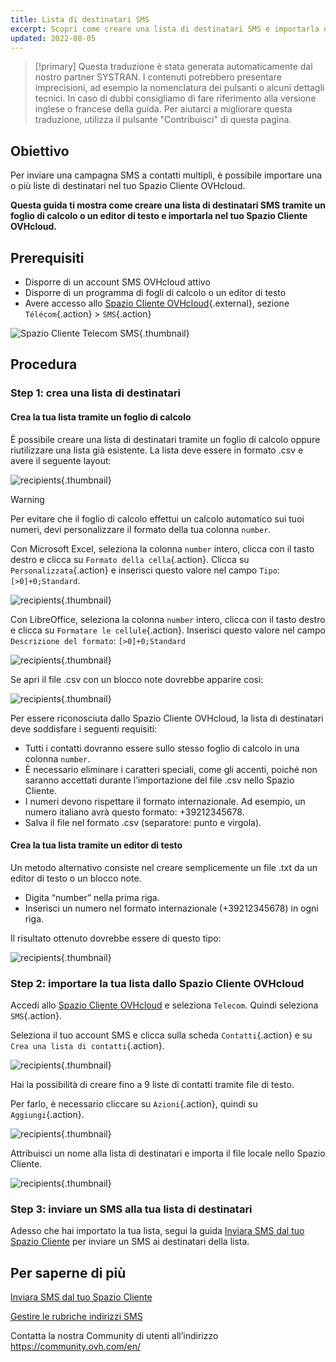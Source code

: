 ```yaml
---
title: Lista di destinatari SMS
excerpt: Scopri come creare una lista di destinatari SMS e importarla nel tuo Spazio Cliente OVHcloud.
updated: 2022-08-05
---
```


> [!primary]
> Questa traduzione è stata generata automaticamente dal nostro partner SYSTRAN. I contenuti potrebbero presentare imprecisioni, ad esempio la nomenclatura dei pulsanti o alcuni dettagli tecnici. In caso di dubbi consigliamo di fare riferimento alla versione inglese o francese della guida. Per aiutarci a migliorare questa traduzione, utilizza il pulsante "Contribuisci" di questa pagina.
>


## Obiettivo

Per inviare una campagna SMS a contatti multipli, è possibile importare una o più liste di destinatari nel tuo Spazio Cliente OVHcloud.

**Questa guida ti mostra come creare una lista di destinatari SMS tramite un foglio di calcolo o un editor di testo e importarla nel tuo Spazio Cliente OVHcloud.**

## Prerequisiti

- Disporre di un account SMS OVHcloud attivo
- Disporre di un programma di fogli di calcolo o un editor di testo
- Avere accesso allo [Spazio Cliente OVHcloud](https://www.ovh.com/auth/?action=gotomanager&from=https://www.ovh.it/&ovhSubsidiary=it){.external}, sezione `Télécom`{.action} > `SMS`{.action}

![Spazio Cliente Telecom SMS](https://raw.githubusercontent.com/ovh/docs/master/templates/control-panel/product-selection/telecom/tpl-telecom-03-en-sms.png){.thumbnail}

## Procedura

### Step 1: crea una lista di destinatari

#### Crea la tua lista tramite un foglio di calcolo

È possibile creare una lista di destinatari tramite un foglio di calcolo oppure riutilizzare una lista già esistente. La lista deve essere in formato .csv e avere il seguente layout:

![recipients](images/img_4831.png){.thumbnail}

> [!warning]
> Per evitare che il foglio di calcolo effettui un calcolo automatico sui tuoi numeri, devi personalizzare il formato della tua colonna `number`.
>
> Con Microsoft Excel, seleziona la colonna `number` intero, clicca con il tasto destro e clicca su `Formato della cella`{.action}. Clicca su `Personalizzata`{.action} e inserisci questo valore nel campo `Tipo`: ```[>0]+0;Standard```.
>
> ![recipients](images/sms-recipientlist-2.png){.thumbnail}
>
> Con LibreOffice, seleziona la colonna `number` intero, clicca con il tasto destro e clicca su `Formatare le cellule`{.action}. Inserisci questo valore nel campo `Descrizione del formato`: ```[>0]+0;Standard```
>
> ![recipients](images/sms-recipientlist-2b.png){.thumbnail}
>

Se apri il file .csv con un blocco note dovrebbe apparire così:

![recipients](images/sms-recipientlist-1.png){.thumbnail}

Per essere riconosciuta dallo Spazio Cliente OVHcloud, la lista di destinatari deve soddisfare i seguenti requisiti: 

- Tutti i contatti dovranno essere sullo stesso foglio di calcolo in una colonna `number`.
- È necessario eliminare i caratteri speciali, come gli accenti, poiché non saranno accettati durante l’importazione del file .csv nello Spazio Cliente.
- I numeri devono rispettare il formato internazionale. Ad esempio, un numero italiano avrà questo formato: +39212345678.
- Salva il file nel formato .csv (separatore: punto e virgola).

#### Crea la tua lista tramite un editor di testo

Un metodo alternativo consiste nel creare semplicemente un file .txt da un editor di testo o un blocco note.

- Digita “number” nella prima riga.
- Inserisci un numero nel formato internazionale (+39212345678) in ogni riga.

Il risultato ottenuto dovrebbe essere di questo tipo:

![recipients](images/sms-recipientlist-1.png){.thumbnail}

### Step 2: importare la tua lista dallo Spazio Cliente OVHcloud

Accedi allo [Spazio Cliente OVHcloud](https://www.ovh.com/auth/?action=gotomanager&from=https://www.ovh.it/&ovhSubsidiary=it) e seleziona `Telecom`. Quindi seleziona `SMS`{.action}.

Seleziona il tuo account SMS e clicca sulla scheda `Contatti`{.action} e su `Crea una lista di contatti`{.action}.

![recipients](images/sms-recipientlist-3b.png){.thumbnail}

Hai la possibilità di creare fino a 9 liste di contatti tramite file di testo.

Per farlo, è necessario cliccare su `Azioni`{.action}, quindi su `Aggiungi`{.action}.

![recipients](images/sms-recipientlist-5b.png){.thumbnail}

Attribuisci un nome alla lista di destinatari e importa il file locale nello Spazio Cliente.

![recipients](images/sms-recipientlist-6b.png){.thumbnail}

### Step 3: inviare un SMS alla tua lista di destinatari

Adesso che hai importato la tua lista, segui la guida [Inviara SMS dal tuo Spazio Cliente](/pages/web_cloud/messaging/sms/envoyer_des_sms_depuis_mon_espace_client) per inviare un SMS ai destinatari della lista.

## Per saperne di più

[Inviara SMS dal tuo Spazio Cliente](/pages/web_cloud/messaging/sms/envoyer_des_sms_depuis_mon_espace_client)

[Gestire le rubriche indirizzi SMS](/pages/web_cloud/messaging/sms/gerer_mes_carnets_dadresses_sms)

Contatta la nostra Community di utenti all’indirizzo <https://community.ovh.com/en/>
